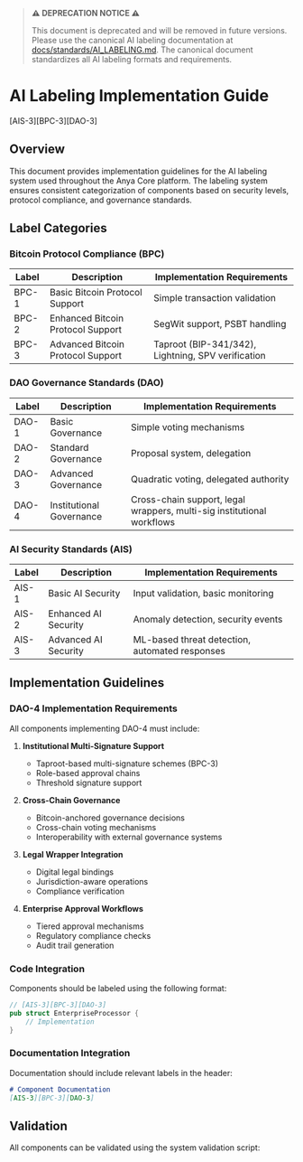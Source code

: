 <!-- markdownlint-disable MD013 line-length -->

> **⚠️ DEPRECATION NOTICE ⚠️**
> 
> This document is deprecated and will be removed in future versions.
> Please use the canonical AI labeling documentation at [docs/standards/AI_LABELING.md](docs/standards/AI_LABELING.md).
> The canonical document standardizes all AI labeling formats and requirements.

<!-- Original content below this line -->
# AI Labeling Implementation Guide
[AIS-3][BPC-3][DAO-3]

## Overview

This document provides implementation guidelines for the AI labeling system used throughout the Anya Core platform. The labeling system ensures consistent categorization of components based on security levels, protocol compliance, and governance standards.

## Label Categories

### Bitcoin Protocol Compliance (BPC)

| Label | Description | Implementation Requirements |
|-------|-------------|----------------------------|
| BPC-1 | Basic Bitcoin Protocol Support | Simple transaction validation |
| BPC-2 | Enhanced Bitcoin Protocol Support | SegWit support, PSBT handling |
| BPC-3 | Advanced Bitcoin Protocol Support | Taproot (BIP-341/342), Lightning, SPV verification |

### DAO Governance Standards (DAO)

| Label | Description | Implementation Requirements |
|-------|-------------|----------------------------|
| DAO-1 | Basic Governance | Simple voting mechanisms |
| DAO-2 | Standard Governance | Proposal system, delegation |
| DAO-3 | Advanced Governance | Quadratic voting, delegated authority |
| DAO-4 | Institutional Governance | Cross-chain support, legal wrappers, multi-sig institutional workflows |

### AI Security Standards (AIS)

| Label | Description | Implementation Requirements |
|-------|-------------|----------------------------|
| AIS-1 | Basic AI Security | Input validation, basic monitoring |
| AIS-2 | Enhanced AI Security | Anomaly detection, security events |
| AIS-3 | Advanced AI Security | ML-based threat detection, automated responses |

## Implementation Guidelines

### DAO-4 Implementation Requirements

All components implementing DAO-4 must include:

1. **Institutional Multi-Signature Support**
   - Taproot-based multi-signature schemes (BPC-3)
   - Role-based approval chains
   - Threshold signature support
   
2. **Cross-Chain Governance**
   - Bitcoin-anchored governance decisions
   - Cross-chain voting mechanisms
   - Interoperability with external governance systems
   
3. **Legal Wrapper Integration**
   - Digital legal bindings
   - Jurisdiction-aware operations
   - Compliance verification

4. **Enterprise Approval Workflows**
   - Tiered approval mechanisms
   - Regulatory compliance checks
   - Audit trail generation

### Code Integration

Components should be labeled using the following format:

```rust
// [AIS-3][BPC-3][DAO-3]
pub struct EnterpriseProcessor {
    // Implementation
}
```

### Documentation Integration

Documentation should include relevant labels in the header:

```markdown
# Component Documentation
[AIS-3][BPC-3][DAO-3]
```

## Validation

All components can be validated using the system validation script:

